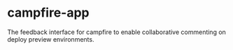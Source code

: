 # campfire-app

The feedback interface for campfire to enable collaborative commenting on deploy preview environments.
